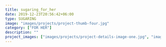 ```yaml
---
title: sugaring_for_her
date: 2019-12-23T20:56:42+06:00
type: SUGARING
image: "images/projects/project-thumb-four.jpg"
category: ["FOR HER"]
description: ""
project_images: ["images/projects/project-details-image-one.jpg", "images/projects/project-details-image-two.jpg"]
---
```

